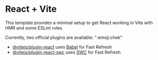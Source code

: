 # React + Vite

This template provides a minimal setup to get React working in Vite with HMR and some ESLint rules.

Currently, two official plugins are available:
":emoji:chek"

- [@vitejs/plugin-react](https://github.com/vitejs/vite-plugin-react/blob/main/packages/plugin-react/README.md) uses [Babel](https://babeljs.io/) for Fast Refresh
- [@vitejs/plugin-react-swc](https://github.com/vitejs/vite-plugin-react-swc) uses [SWC](https://swc.rs/) for Fast Refresh

